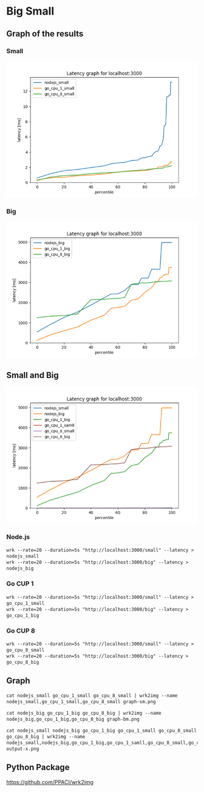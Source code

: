 # Big Small

## Graph of the results

### Small
![Graph of the results](./graph-sm.png)

### Big
![Graph of the results](./graph-bm.png)

## Small and Big
![Graph of the results](./output-x.png)

### Node.js

```shell
wrk --rate=20 --duration=5s "http://localhost:3000/small" --latency > nodejs_small  
wrk --rate=20 --duration=5s "http://localhost:3000/big" --latency > nodejs_big

```

### Go CUP 1

```shell
wrk --rate=20 --duration=5s "http://localhost:3000/small" --latency > go_cpu_1_small
wrk --rate=20 --duration=5s "http://localhost:3000/big" --latency > go_cpu_1_big
```

### Go CUP 8

```
wrk --rate=20 --duration=5s "http://localhost:3000/small" --latency > go_cpu_8_small
wrk --rate=20 --duration=5s "http://localhost:3000/big" --latency > go_cpu_8_big
```

## Graph

```shell
cat nodejs_small go_cpu_1_small go_cpu_8_small | wrk2img --name nodejs_small,go_cpu_1_small,go_cpu_8_small graph-sm.png 
```

```shell
cat nodejs_big go_cpu_1_big go_cpu_8_big | wrk2img --name nodejs_big,go_cpu_1_big,go_cpu_8_big graph-bm.png  
```

```shell
cat nodejs_small nodejs_big go_cpu_1_big go_cpu_1_small go_cpu_8_small go_cpu_8_big | wrk2img --name nodejs_small,nodejs_big,go_cpu_1_big,go_cpu_1_samll,go_cpu_8_small,go_cpu_8_big output-x.png
```

## Python Package

https://github.com/PPACI/wrk2img
